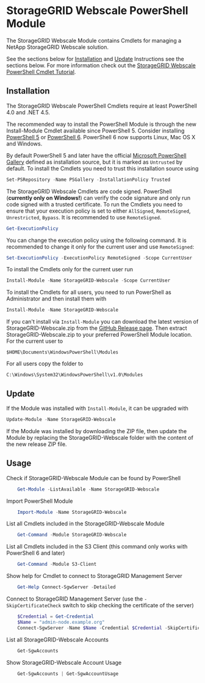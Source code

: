 StorageGRID Webscale PowerShell Module
======================================

The StorageGRID Webscale Module contains Cmdlets for managing a NetApp StorageGRID Webscale solution.

See the sections below for [Installation](#Installation) and [Update](#Update) Instructions see the sections below. For more information check out the [StorageGRID Webscale PowerShell Cmdlet Tutorial](StorageGRID-Webscale-Tutorial.md).

Installation
------------

The StorageGRID Webscale PowerShell Cmdlets require at least PowerShell 4.0 and .NET 4.5.

The recommended way to install the PowerShell Module is through the new Install-Module Cmdlet available since PowerShell 5. Consider installing [PowerShell 5](https://www.microsoft.com/en-us/download/details.aspx?id=50395) or [PowerShell 6](https://github.com/PowerShell/PowerShell#get-powershell). PowerShell 6 now supports Linux, Mac OS X and Windows.

By default PowerShell 5 and later have the official [Microsoft PowerShell Gallery](https://www.powershellgallery.com/) defined as installation source, but it is marked as `Untrusted` by default. To install the Cmdlets you need to trust this installation source using

```powershell
Set-PSRepository -Name PSGallery -InstallationPolicy Trusted
```

The StorageGRID Webscale Cmdlets are code signed. PowerShell (**currently only on Windows!**) can verify the code signature and only run code signed with a trusted certificate. To run the Cmdlets you need to ensure that your execution policy is set to either `AllSigned`, `RemoteSigned`, `Unrestricted`, `Bypass`. It is recommended to use `RemoteSigned`.

```powershell
Get-ExecutionPolicy
```

You can change the execution policy using the following command. It is recommended to change it only for the current user and use `RemoteSigned`:

```powershell
Set-ExecutionPolicy -ExecutionPolicy RemoteSigned -Scope CurrentUser
```

To install the Cmdlets only for the current user run

```powershell
Install-Module -Name StorageGRID-Webscale -Scope CurrentUser
```

To install the Cmdlets for all users, you need to run PowerShell as Administrator and then install them with

```powershell
Install-Module -Name StorageGRID-Webscale
```

If you can't install via `Install-Module` you can download the latest version of StorageGRID-Webscale.zip from the [GitHub Release page](https://github.com/ffeldhaus/StorageGRID-Webscale/releases/latest). Then extract StorageGRID-Webscale.zip to your preferred PowerShell Module location. For the current user to

    $HOME\Documents\WindowsPowerShell\Modules

For all users copy the folder to

    C:\Windows\System32\WindowsPowerShell\v1.0\Modules

Update
------

If the Module was installed with `Install-Module`, it can be upgraded with

```powershell
Update-Module -Name StorageGRID-Webscale
```

If the Module was installed by downloading the ZIP file, then update the Module by replacing the StorageGRID-Webscale folder with the content of the new release ZIP file.

Usage
-----

Check if StorageGRID-Webscale Module can be found by PowerShell

```powershell
    Get-Module -ListAvailable -Name StorageGRID-Webscale
```

Import PowerShell Module

```powershell
    Import-Module -Name StorageGRID-Webscale
```

List all Cmdlets included in the StorageGRID-Webscale Module

```powershell
    Get-Command -Module StorageGRID-Webscale
```

List all Cmdlets included in the S3 Client (this command only works with PowerShell 6 and later)

```powershell
    Get-Command -Module S3-Client
```

Show help for Cmdlet to connect to StorageGRID Management Server

```powershell
    Get-Help Connect-SgwServer -Detailed
```

Connect to StorageGRID Management Server (use the `-SkipCertificateCheck` switch to skip checking the certificate of the server)

```powershell
    $Credential = Get-Credential
    $Name = "admin-node.example.org"
    Connect-SgwServer -Name $Name -Credential $Credential -SkipCertificateCheck
```

List all StorageGRID-Webscale Accounts

```powershell
    Get-SgwAccounts
```

Show StorageGRID-Webscale Account Usage

```powershell
    Get-SgwAccounts | Get-SgwAccountUsage
```